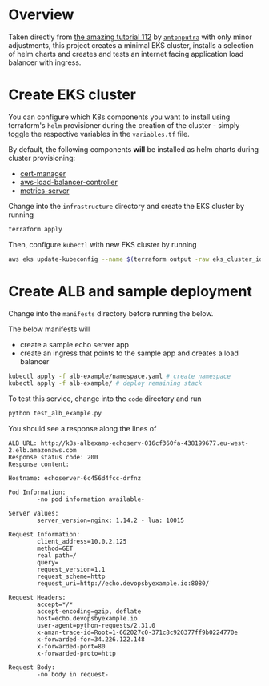 # Overview

Taken directly from [the amazing tutorial 112](https://github.com/antonputra/tutorials/tree/main/lessons/112) by [`antonputra`](https://github.com/antonputra) with only minor adjustments, this project creates a minimal EKS cluster, installs a selection of helm charts and creates and tests an internet facing application load balancer with ingress.

# Create EKS cluster

You can configure which K8s components you want to install using terraform's `helm` provisioner during the creation of the cluster - simply toggle the respective variables in the `variables.tf` file.

By default, the following components **will** be installed as helm charts during cluster provisioning:
- [cert-manager](https://cert-manager.io/docs/installation/helm/)
- [aws-load-balancer-controller](https://artifacthub.io/packages/helm/aws/aws-load-balancer-controller)
- [metrics-server](https://artifacthub.io/packages/helm/metrics-server/metrics-server)

Change into the `infrastructure` directory and create the EKS cluster by running 

```bash
terraform apply
``` 

Then, configure `kubectl` with new EKS cluster by running

```bash
aws eks update-kubeconfig --name $(terraform output -raw eks_cluster_id) --region $(terraform output -raw eks_cluster_region)
```

# Create ALB and sample deployment

Change into the `manifests` directory before running the below.

The below manifests will
- create a sample echo server app
- create an ingress that points to the sample app and creates a load balancer

```bash
kubectl apply -f alb-example/namespace.yaml # create namespace
kubectl apply -f alb-example/ # deploy remaining stack
```

To test this service, change into the `code` directory and run

```bash
python test_alb_example.py
```

You should see a response along the lines of

```
ALB URL: http://k8s-albexamp-echoserv-016cf360fa-438199677.eu-west-2.elb.amazonaws.com
Response status code: 200
Response content: 

Hostname: echoserver-6c456d4fcc-drfnz

Pod Information:
        -no pod information available-

Server values:
        server_version=nginx: 1.14.2 - lua: 10015

Request Information:
        client_address=10.0.2.125
        method=GET
        real path=/
        query=
        request_version=1.1
        request_scheme=http
        request_uri=http://echo.devopsbyexample.io:8080/

Request Headers:
        accept=*/*
        accept-encoding=gzip, deflate
        host=echo.devopsbyexample.io
        user-agent=python-requests/2.31.0
        x-amzn-trace-id=Root=1-662027c0-371c8c920377ff9b0224770e
        x-forwarded-for=34.226.122.148
        x-forwarded-port=80
        x-forwarded-proto=http

Request Body:
        -no body in request-
```
